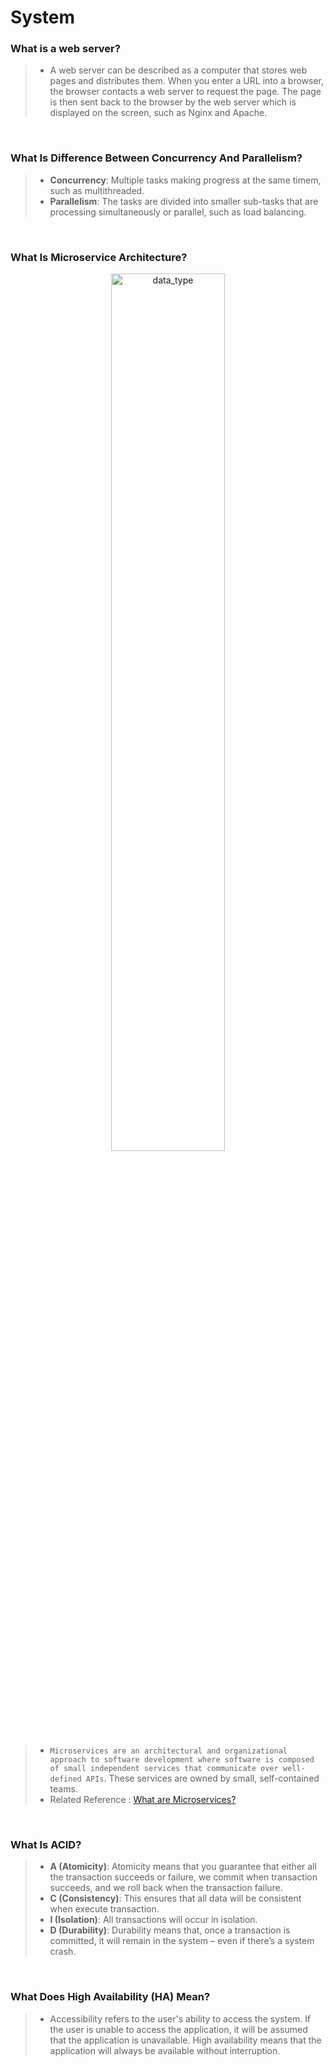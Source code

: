 # System

### **What is a web server?**
> - A web server can be described as a computer that stores web pages and distributes them. When you enter a URL into a browser, the browser contacts a web server to request the page. The page is then sent back to the browser by the web server which is displayed on the screen, such as Nginx and Apache.

<br/>

### **What Is Difference Between Concurrency And Parallelism?**
> - **Concurrency**: Multiple tasks making progress at the same timem, such as multithreaded.
> - **Parallelism**: The tasks are divided into smaller sub-tasks that are processing simultaneously or parallel, such as load balancing.

<br/>

### **What Is Microservice Architecture?**
<p align="center">
<img src="img/microservices.png" alt="data_type" title="data_type" width="60%">
</p>

> - `Microservices are an architectural and organizational approach to software development where software is composed of small independent services that communicate over well-defined APIs`. These services are owned by small, self-contained teams.
> - Related Reference : [What are Microservices?](https://aws.amazon.com/microservices/)

<br/>


### **What Is ACID?**
> - **A (Atomicity)**: Atomicity means that you guarantee that either all the transaction succeeds or failure, we commit when transaction succeeds, and we roll back when the transaction failure.
> - **C (Consistency)**: This ensures that all data will be consistent when execute transaction.
> - **I (Isolation)**: All transactions will occur in isolation.
> - **D (Durability)**: Durability means that, once a transaction is committed, it will remain in the system – even if there’s a system crash.

<br/>


### **What Does High Availability (HA) Mean?**
> - Accessibility refers to the user's ability to access the system. If the user is unable to access the application, it will be assumed that the application is unavailable. High availability means that the application will always be available without interruption.

<br/>
